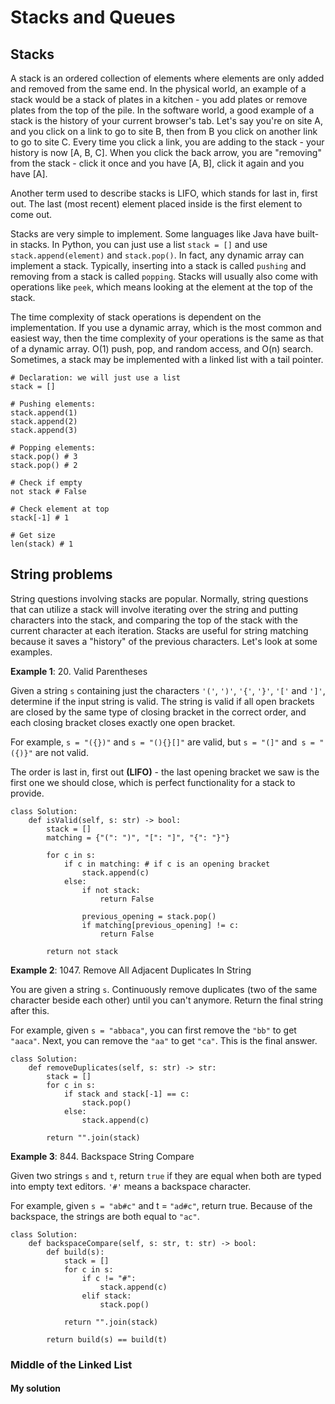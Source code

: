 # Stacks and Queues
## Stacks
A stack is an ordered collection of elements where elements are only added and removed from the same end. In the physical world, an example of a stack would be a stack of plates in a kitchen - you add plates or remove plates from the top of the pile. In the software world, a good example of a stack is the history of your current browser's tab. Let's say you're on site A, and you click on a link to go to site B, then from B you click on another link to go to site C. Every time you click a link, you are adding to the stack - your history is now [A, B, C]. When you click the back arrow, you are "removing" from the stack - click it once and you have [A, B], click it again and you have [A].

Another term used to describe stacks is LIFO, which stands for last in, first out. The last (most recent) element placed inside is the first element to come out.

Stacks are very simple to implement. Some languages like Java have built-in stacks. In Python, you can just use a list `stack = []` and use `stack.append(element)` and `stack.pop()`. In fact, any dynamic array can implement a stack. Typically, inserting into a stack is called `pushing` and removing from a stack is called `popping`. Stacks will usually also come with operations like `peek`, which means looking at the element at the top of the stack.

The time complexity of stack operations is dependent on the implementation. If you use a dynamic array, which is the most common and easiest way, then the time complexity of your operations is the same as that of a dynamic array. O(1) push, pop, and random access, and O(n) search. Sometimes, a stack may be implemented with a linked list with a tail pointer.

```
# Declaration: we will just use a list
stack = []

# Pushing elements:
stack.append(1)
stack.append(2)
stack.append(3)

# Popping elements:
stack.pop() # 3
stack.pop() # 2

# Check if empty
not stack # False

# Check element at top
stack[-1] # 1

# Get size
len(stack) # 1
```

## String problems
String questions involving stacks are popular. Normally, string questions that can utilize a stack will involve iterating over the string and putting characters into the stack, and comparing the top of the stack with the current character at each iteration. Stacks are useful for string matching because it saves a "history" of the previous characters. Let's look at some examples.

**Example 1**: 20. Valid Parentheses

Given a string `s` containing just the characters `'('`, `')'`, `'{'`, `'}'`, `'['` and `']'`, determine if the input string is valid. The string is valid if all open brackets are closed by the same type of closing bracket in the correct order, and each closing bracket closes exactly one open bracket.

For example, `s = "({})"` and `s = "(){}[]"` are valid, but `s = "(]"` and` s = "({)}"` are not valid.

The order is last in, first out **(LIFO)** - the last opening bracket we saw is the first one we should close, which is perfect functionality for a stack to provide.

```
class Solution:
    def isValid(self, s: str) -> bool:
        stack = []
        matching = {"(": ")", "[": "]", "{": "}"}
        
        for c in s:
            if c in matching: # if c is an opening bracket
                stack.append(c)
            else:
                if not stack:
                    return False
                
                previous_opening = stack.pop()
                if matching[previous_opening] != c:
                    return False
 
        return not stack
```

**Example 2**: 1047. Remove All Adjacent Duplicates In String

You are given a string `s`. Continuously remove duplicates (two of the same character beside each other) until you can't anymore. Return the final string after this.

For example, given `s = "abbaca"`, you can first remove the `"bb"` to get `"aaca"`. Next, you can remove the `"aa"` to get `"ca"`. This is the final answer.

```
class Solution:
    def removeDuplicates(self, s: str) -> str:
        stack = []
        for c in s:
            if stack and stack[-1] == c:
                stack.pop()
            else:
                stack.append(c)
        
        return "".join(stack)
```

**Example 3**: 844. Backspace String Compare

Given two strings `s` and `t`, return `true` if they are equal when both are typed into empty text editors. `'#'` means a backspace character.

For example, given `s = "ab#c"` and t = `"ad#c"`, return true. Because of the backspace, the strings are both equal to `"ac"`.

```
class Solution:
    def backspaceCompare(self, s: str, t: str) -> bool:
        def build(s):
            stack = []
            for c in s:
                if c != "#":
                    stack.append(c)
                elif stack:
                    stack.pop()

            return "".join(stack)

        return build(s) == build(t)
```

### Middle of the Linked List
#### My solution